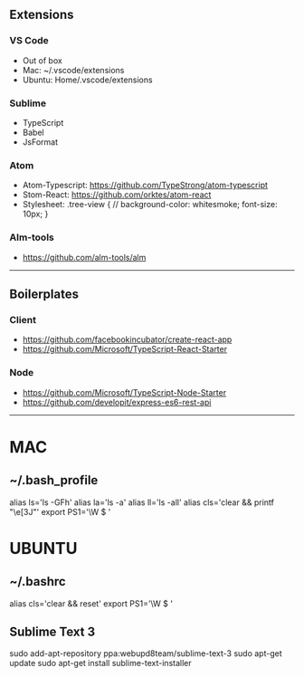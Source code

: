 

## Extensions ##

### VS Code ###
- Out of box
- Mac: ~/.vscode/extensions
- Ubuntu: Home/.vscode/extensions

### Sublime ###
- TypeScript
- Babel
- JsFormat

### Atom ###
- Atom-Typescript: https://github.com/TypeStrong/atom-typescript
- Stom-React: https://github.com/orktes/atom-react
- Stylesheet: 
.tree-view {
  // background-color: whitesmoke;
  font-size: 10px;
}

### Alm-tools ###
- https://github.com/alm-tools/alm

- - - -

## Boilerplates ##

### Client ###
- https://github.com/facebookincubator/create-react-app
- https://github.com/Microsoft/TypeScript-React-Starter

### Node ###
- https://github.com/Microsoft/TypeScript-Node-Starter
- https://github.com/developit/express-es6-rest-api


- - - -

# MAC

## ~/.bash_profile
alias ls='ls -GFh'
alias la='ls -a'
alias ll='ls -all'
alias cls='clear && printf "\e[3J"'
export PS1='\W \$ '


# UBUNTU

## ~/.bashrc
alias cls='clear && reset'
export PS1='\W \$ '

## Sublime Text 3
sudo add-apt-repository ppa:webupd8team/sublime-text-3
sudo apt-get update
sudo apt-get install sublime-text-installer

